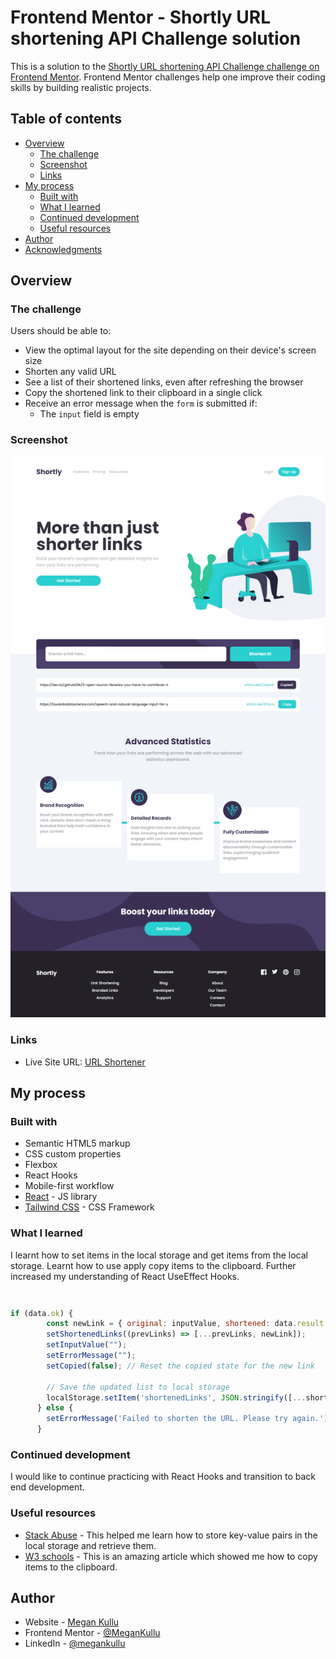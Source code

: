 # Frontend Mentor - Shortly URL shortening API Challenge solution

This is a solution to the [Shortly URL shortening API Challenge challenge on Frontend Mentor](https://www.frontendmentor.io/challenges/url-shortening-api-landing-page-2ce3ob-G). Frontend Mentor challenges help one improve their coding skills by building realistic projects. 

## Table of contents

- [Overview](#overview)
  - [The challenge](#the-challenge)
  - [Screenshot](#screenshot)
  - [Links](#links)
- [My process](#my-process)
  - [Built with](#built-with)
  - [What I learned](#what-i-learned)
  - [Continued development](#continued-development)
  - [Useful resources](#useful-resources)
- [Author](#author)
- [Acknowledgments](#acknowledgments)


## Overview

### The challenge

Users should be able to:

- View the optimal layout for the site depending on their device's screen size
- Shorten any valid URL
- See a list of their shortened links, even after refreshing the browser
- Copy the shortened link to their clipboard in a single click
- Receive an error message when the `form` is submitted if:
  - The `input` field is empty

### Screenshot

![Screenshot](./public/url-shortener.png)


### Links

- Live Site URL: [URL Shortener](https://url-shortener-app-site.netlify.app/)

## My process

### Built with

- Semantic HTML5 markup
- CSS custom properties
- Flexbox
- React Hooks
- Mobile-first workflow
- [React](https://reactjs.org/) - JS library
- [Tailwind CSS](https://tailwindcss.com/) - CSS Framework

### What I learned
 
I learnt how to set items in the local storage and get items from the local storage. Learnt how to use apply copy items to the clipboard. Further increased my understanding of React UseEffect Hooks. 

```some react code I am proud of
```
```
```
```js
if (data.ok) {
        const newLink = { original: inputValue, shortened: data.result.short_link, copied: false };
        setShortenedLinks((prevLinks) => [...prevLinks, newLink]);
        setInputValue("");
        setErrorMessage("");
        setCopied(false); // Reset the copied state for the new link

        // Save the updated list to local storage
        localStorage.setItem('shortenedLinks', JSON.stringify([...shortenedLinks, newLink]));
      } else {
        setErrorMessage('Failed to shorten the URL. Please try again.')
      }
```

### Continued development

I would like to continue practicing with React Hooks and transition to back end development.


### Useful resources

- [Stack Abuse](https://stackabuse.com/storing-to-localstorage-in-react/) - This helped me learn how to store key-value pairs in the local storage and retrieve them.
- [W3 schools](https://www.w3schools.com/howto/howto_js_copy_clipboard.asp) - This is an amazing article which showed me how to copy items to the clipboard.

## Author

- Website - [Megan Kullu](https://megankullu.netlify.app/)
- Frontend Mentor - [@MeganKullu](https://www.frontendmentor.io/profile/MeganKullu)
- LinkedIn - [@megankullu](https://www.linkedin.com/in/megankullu/)

